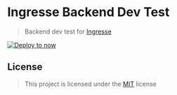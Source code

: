 # Ingresse Backend Dev Test

> Backend dev test for [Ingresse](https://www.ingresse.com/)

[![Deploy to now](https://deploy.now.sh/static/button.svg)](https://deploy.now.sh/?repo=https://github.com/wescoder/ingresse-backend-dev)

## License

> This project is licensed under the [MIT](https://opensource.org/licenses/MIT) license
